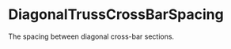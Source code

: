 DiagonalTrussCrossBarSpacing
============================

The spacing between diagonal cross-bar sections.
